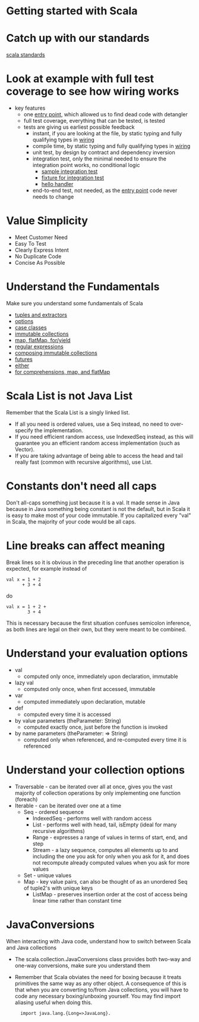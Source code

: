Getting started with Scala
===

Catch up with our standards
===
[scala standards](http://gitlab.cj.com/cjdev/standards/blob/master/scala-standards.md)

Look at example with full test coverage to see how wiring works
===============================================================
* key features
    * one [entry point](http://gitlab.cj.com/zyu/pull-allowed/blob/master/server/src/main/scala/com/cj/latestdeployable/server/ServerApplication.scala), which allowed us to find dead code with detangler
    * full test coverage, everything that can be tested, is tested
    * tests are giving us earliest possible feedback
        * instant, if you are looking at the file, by static typing and fully qualifying types in [wiring](http://gitlab.cj.com/zyu/pull-allowed/blob/master/server/src/main/scala/com/cj/latestdeployable/server/ServerWiring.scala)
        * compile time, by static typing and fully qualifying types in [wiring](http://gitlab.cj.com/zyu/pull-allowed/blob/master/server/src/main/scala/com/cj/latestdeployable/server/ServerWiring.scala)
        * unit test, by design by contract and dependency inversion
        * integration test, only the minimal needed to ensure the integration point works, no conditional logic
            * [sample integration test](http://gitlab.cj.com/zyu/pull-allowed/blob/master/core/src/test/scala/com/cj/latestdeployable/core/GetViaHttpTest.scala)
            * [fixture for integration test](http://gitlab.cj.com/zyu/pull-allowed/blob/master/core/src/test/scala/com/cj/latestdeployable/core/HttpServerApp.scala)
            * [hello handler](http://gitlab.cj.com/zyu/pull-allowed/blob/master/core/src/test/scala/com/cj/latestdeployable/core/HelloHandler.scala)
        * end-to-end test, not needed, as the [entry point](http://gitlab.cj.com/zyu/pull-allowed/blob/master/server/src/main/scala/com/cj/latestdeployable/server/ServerApplication.scala) code never needs to change

Value Simplicity
===
* Meet Customer Need
* Easy To Test
* Clearly Express Intent
* No Duplicate Code
* Concise As Possible

Understand the Fundamentals
===
Make sure you understand some fundamentals of Scala

* [tuples and extractors](src/test/scala/com/cj/scala/fundamentals/TuplesAndExtractorsSuite.scala)
* [options](src/test/scala/com/cj/scala/fundamentals/OptionSuite.scala)
* [case classes](src/test/scala/com/cj/scala/fundamentals/CaseClassSuite.scala)
* [immutable collections](src/test/scala/com/cj/scala/fundamentals/CollectionSuite.scala)
* [map, flatMap, for/yield](src/test/scala/com/cj/scala/fundamentals/MapFlatMapForYieldSuite.scala)
* [regular expressions](src/test/scala/com/cj/scala/fundamentals/RegexExtractorSuite.scala)
* [composing immutable collections](src/test/scala/com/cj/scala/fundamentals/TypesOfLoopsSuite.scala)
* [futures](src/test/scala/com/cj/scala/fundamentals/FutureSuite.scala)
* [either](src/test/scala/com/cj/scala/fundamentals/EitherSuite.scala)
* [for comprehensions, map, and flatMap](src/test/scala/com/cj/scala/fundamentals/OptionMapFlatMapForYieldSuite.scala)

Scala List is not Java List
===
Remember that the Scala List is a singly linked list.

* If all you need is ordered values, use a Seq instead, no need to over-specify the implementation.
* If you need efficient random access, use IndexedSeq instead, as this will guarantee you an efficient random access implementation (such as Vector).
* If you are taking advantage of being able to access the head and tail really fast (common with recursive algorithms), use List.

Constants don't need all caps
===
Don't all-caps something just because it is a val.  It made sense in Java because in Java something being constant is not the default, but in Scala it is easy to make most of your code immutable.  If you capitalized every "val" in Scala, the majority of your code would be all caps.


Line breaks can affect meaning
===
Break lines so it is obvious in the preceding line that another operation is expected, for example
instead of

    val x = 1 + 2
          + 3 + 4

do

    val x = 1 + 2 +
            3 + 4

This is necessary because the first situation confuses semicolon inference, as both lines are legal on their own, but they were meant to be combined.

Understand your evaluation options
===
* val
    * computed only once, immediately upon declaration, immutable
* lazy val
    * computed only once, when first accessed, immutable
* var
    * computed immediately upon declaration, mutable
* def
    * computed every time it is accessed
* by value parameters (theParameter: String)
    * computed exactly once, just before the function is invoked
* by name parameters (theParameter: => String)
    * computed only when referenced, and re-computed every time it is referenced

Understand your collection options
===
* Traversable        - can be iterated over all at once, gives you the vast majority of collection operations by only implementing one function (foreach)
* Iterable           - can be iterated over one at a time
    * Seq            - ordered sequence
        * IndexedSeq - performs well with random access
        * List       - performs well with head, tail, isEmpty (ideal for many recursive algorithms)
        * Range      - expresses a range of values in terms of start, end, and step
        * Stream     - a lazy sequence, computes all elements up to and including the one you ask for only when you ask for it, and does not recompute already computed values when you ask for more values
    * Set            - unique values
    * Map            - key value pairs, can also be thought of as an unordered Seq of tuple2's with unique keys
        * ListMap    - preserves insertion order at the cost of access being linear time rather than constant time

JavaConversions
===
When interacting with Java code, understand how to switch between Scala and Java collections

* The scala.collection.JavaConversions class provides both two-way and one-way conversions, make sure you understand them
* Remember that Scala obviates the need for boxing because it treats primitives the same way as any other object.  A consequence of this is that when you are converting to/from Java collections, you will have to code any necessary boxing/unboxing yourself.  You may find import aliasing useful when doing this.

        import java.lang.{Long=>JavaLong}.
